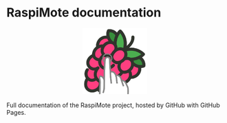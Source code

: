 # RaspiMote documentation

<div align="center">
  <img src="https://github.com/RaspiMote/logo/raw/main/RaspiMote_logo_500px.png" width="150">
</div>

Full documentation of the RaspiMote project, hosted by GitHub with GitHub Pages.
